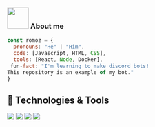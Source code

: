 ### <img src="https://media.giphy.com/media/VgCDAzcKvsR6OM0uWg/giphy.gif" width="50"> About me

```javascript
const romoz = {
  pronouns: "He" | "Him",
  code: [Javascript, HTML, CSS],
  tools: [React, Node, Docker],
 fun-fact: "I'm learning to make discord bots!
This repository is an example of my bot."
}
```
## 🔧 Technologies & Tools

![](https://img.shields.io/badge/Editor-VS_Code-informational?style=flat&logo=visual-studio-code&logoColor=white&color=6aa6f8)
![](https://img.shields.io/badge/Code-JavaScript-informational?style=flat&logo=javascript&logoColor=white&color=6aa6f8)
![](https://img.shields.io/badge/Tools-PostgreSQL-informational?style=flat&logo=postgresql&logoColor=white&color=6aa6f8)
![](https://img.shields.io/badge/Tools-Docker-informational?style=flat&logo=docker&logoColor=white&color=6aa6f8)



